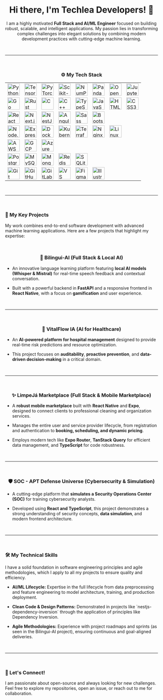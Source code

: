 <div align="center">
  <h1>Hi there, I'm Techlea Developers! 👋</h1>
  <p>I am a highly motivated <b>Full Stack and AI/ML Engineer</b> focused on building robust, scalable, and intelligent applications. My passion lies in transforming complex challenges into elegant solutions by combining modern development practices with cutting-edge machine learning.</p>
</div>

<br>
<hr>
<br>

<h3 align="center">⚙️ My Tech Stack</h3>

<div align="center">

<table>
  <tr>
    <td><img src="https://cdn.jsdelivr.net/gh/devicons/devicon/icons/python/python-original.svg" width="40" alt="Python"/></td>
    <td><img src="https://cdn.jsdelivr.net/gh/devicons/devicon/icons/tensorflow/tensorflow-original.svg" width="40" alt="TensorFlow"/></td>
    <td><img src="https://cdn.jsdelivr.net/gh/devicons/devicon/icons/pytorch/pytorch-original.svg" width="40" alt="PyTorch"/></td>
    <td><img src="https://cdn.jsdelivr.net/gh/devicons/devicon/icons/scikitlearn/scikitlearn-original.svg" width="40" alt="Scikit-learn"/></td>
    <td><img src="https://cdn.jsdelivr.net/gh/devicons/devicon/icons/numpy/numpy-original.svg" width="40" alt="NumPy"/></td>
    <td><img src="https://cdn.jsdelivr.net/gh/devicons/devicon/icons/pandas/pandas-original.svg" width="40" alt="Pandas"/></td>
    <td><img src="https://cdn.jsdelivr.net/gh/devicons/devicon/icons/opencv/opencv-original.svg" width="40" alt="OpenCV"/></td>
    <td><img src="https://cdn.jsdelivr.net/gh/devicons/devicon/icons/jupyter/jupyter-original.svg" width="40" alt="Jupyter"/></td>
  </tr>

  <tr>
    <td><img src="https://cdn.jsdelivr.net/gh/devicons/devicon/icons/go/go-original.svg" width="40" alt="Go"/></td>
    <td><img src="https://cdn.jsdelivr.net/gh/devicons/devicon/icons/rust/rust-plain.svg" width="40" alt="Rust"/></td>
    <td><img src="https://cdn.jsdelivr.net/gh/devicons/devicon/icons/c/c-original.svg" width="40" alt="C"/></td>
    <td><img src="https://cdn.jsdelivr.net/gh/devicons/devicon/icons/cplusplus/cplusplus-original.svg" width="40" alt="C++"/></td>
    <td><img src="https://cdn.jsdelivr.net/gh/devicons/devicon/icons/typescript/typescript-original.svg" width="40" alt="TypeScript"/></td>
    <td><img src="https://cdn.jsdelivr.net/gh/devicons/devicon/icons/javascript/javascript-original.svg" width="40" alt="JavaScript"/></td>
    <td><img src="https://cdn.jsdelivr.net/gh/devicons/devicon/icons/html5/html5-original.svg" width="40" alt="HTML5"/></td>
    <td><img src="https://cdn.jsdelivr.net/gh/devicons/devicon/icons/css3/css3-original.svg" width="40" alt="CSS3"/></td>
  </tr>

  <tr>
    <td><img src="https://cdn.jsdelivr.net/gh/devicons/devicon/icons/react/react-original.svg" width="40" alt="React"/></td>
    <td><img src="https://cdn.jsdelivr.net/gh/devicons/devicon/icons/nextjs/nextjs-original.svg" width="40" alt="Next.js"/></td>
    <td><img src="https://cdn.jsdelivr.net/gh/devicons/devicon/icons/nestjs/nestjs-plain.svg" width="40" alt="NestJS"/></td>
    <td><img src="https://cdn.jsdelivr.net/gh/devicons/devicon/icons/angularjs/angularjs-original.svg" width="40" alt="AngularJS"/></td>
    <td><img src="https://cdn.jsdelivr.net/gh/devicons/devicon/icons/sass/sass-original.svg" width="40" alt="Sass"/></td>
    <td><img src="https://cdn.jsdelivr.net/gh/devicons/devicon/icons/bootstrap/bootstrap-original.svg" width="40" alt="Bootstrap"/></td>
  </tr>

  <tr>
    <td><img src="https://cdn.jsdelivr.net/gh/devicons/devicon/icons/nodejs/nodejs-original.svg" width="40" alt="Node.js"/></td>
    <td><img src="https://cdn.jsdelivr.net/gh/devicons/devicon/icons/express/express-original.svg" width="40" alt="Express"/></td>
    <td><img src="https://cdn.jsdelivr.net/gh/devicons/devicon/icons/docker/docker-original.svg" width="40" alt="Docker"/></td>
    <td><img src="https://cdn.jsdelivr.net/gh/devicons/devicon/icons/kubernetes/kubernetes-plain.svg" width="40" alt="Kubernetes"/></td>
    <td><img src="https://cdn.jsdelivr.net/gh/devicons/devicon/icons/terraform/terraform-original.svg" width="40" alt="Terraform"/></td>
    <td><img src="https://cdn.jsdelivr.net/gh/devicons/devicon/icons/nginx/nginx-original.svg" width="40" alt="Nginx"/></td>
    <td><img src="https://cdn.jsdelivr.net/gh/devicons/devicon/icons/linux/linux-original.svg" width="40" alt="Linux"/></td>
  </tr>

  <tr>
    <td><img src="https://cdn.jsdelivr.net/gh/devicons/devicon/icons/amazonwebservices/amazonwebservices-original.svg" width="40" alt="AWS"/></td>
    <td><img src="https://cdn.jsdelivr.net/gh/devicons/devicon/icons/googlecloud/googlecloud-original.svg" width="40" alt="GCP"/></td>
    <td><img src="https://cdn.jsdelivr.net/gh/devicons/devicon/icons/azure/azure-original.svg" width="40" alt="Azure"/></td>
  </tr>

  <tr>
    <td><img src="https://cdn.jsdelivr.net/gh/devicons/devicon/icons/postgresql/postgresql-original.svg" width="40" alt="PostgreSQL"/></td>
    <td><img src="https://cdn.jsdelivr.net/gh/devicons/devicon/icons/mysql/mysql-original.svg" width="40" alt="MySQL"/></td>
    <td><img src="https://cdn.jsdelivr.net/gh/devicons/devicon/icons/mongodb/mongodb-original.svg" width="40" alt="MongoDB"/></td>
    <td><img src="https://cdn.jsdelivr.net/gh/devicons/devicon/icons/redis/redis-original.svg" width="40" alt="Redis"/></td>
    <td><img src="https://cdn.jsdelivr.net/gh/devicons/devicon/icons/sqlite/sqlite-original.svg" width="40" alt="SQLite"/></td>
  </tr>

  <tr>
    <td><img src="https://cdn.jsdelivr.net/gh/devicons/devicon/icons/git/git-original.svg" width="40" alt="Git"/></td>
    <td><img src="https://cdn.jsdelivr.net/gh/devicons/devicon/icons/github/github-original.svg" width="40" alt="GitHub"/></td>
    <td><img src="https://cdn.jsdelivr.net/gh/devicons/devicon/icons/gitlab/gitlab-original.svg" width="40" alt="GitLab"/></td>
    <td><img src="https://cdn.jsdelivr.net/gh/devicons/devicon/icons/vscode/vscode-original.svg" width="40" alt="VS Code"/></td>
    <td><img src="https://cdn.jsdelivr.net/gh/devicons/devicon/icons/figma/figma-original.svg" width="40" alt="Figma"/></td>
    <td><img src="https://cdn.jsdelivr.net/gh/devicons/devicon/icons/illustrator/illustrator-plain.svg" width="40" alt="Illustrator"/></td>
  </tr>
</table>

</div>

<br>
<hr>
<br>

### 🧠 My Key Projects

<p>My work combines end-to-end software development with advanced machine learning applications. Here are a few projects that highlight my expertise:</p>

<br>

<h3 align="center">🤖 Bilingui-AI (Full Stack & Local AI)</h3>
<ul>
    <li>
        <p>An innovative language learning platform featuring <b>local AI models (Whisper & Mistral)</b> for real-time speech feedback and contextual conversation.</p>
    </li>
    <li>
        <p>Built with a powerful backend in <b>FastAPI</b> and a responsive frontend in <b>React Native</b>, with a focus on <b>gamification</b> and user experience.</p>
    </li>
</ul>

<br>
<hr>
<br>

<h3 align="center">🏥 VitalFlow IA (AI for Healthcare)</h3>
<ul>
    <li>
        <p>An <b>AI-powered platform for hospital management</b> designed to provide real-time risk predictions and resource optimization.</p>
    </li>
    <li>
        <p>This project focuses on <b>auditability</b>, <b>proactive prevention</b>, and <b>data-driven decision-making</b> in a critical domain.</p>
    </li>
</ul>

<br>
<hr>
<br>

<h3 align="center">✨ LimpeJá Marketplace (Full Stack & Mobile Marketplace)</h3>
<ul>
    <li>
        <p>A <b>robust mobile marketplace</b> built with <b>React Native</b> and <b>Expo</b>, designed to connect clients to professional cleaning and organization services.</p>
    </li>
    <li>
        <p>Manages the entire user and service provider lifecycle, from registration and authentication to <b>booking, scheduling, and dynamic pricing</b>.</p>
    </li>
    <li>
        <p>Employs modern tech like <b>Expo Router</b>, <b>TanStack Query</b> for efficient data management, and <b>TypeScript</b> for code robustness.</p>
    </li>
</ul>

<br>
<hr>
<br>

<h3 align="center">🛡️ SOC - APT Defense Universe (Cybersecurity & Simulation)</h3>
<ul>
    <li>
        <p>A cutting-edge platform that <b>simulates a Security Operations Center (SOC)</b> for training cybersecurity analysts.</p>
    </li>
    <li>
        <p>Developed using <b>React and TypeScript</b>, this project demonstrates a strong understanding of security concepts, <b>data simulation</b>, and modern frontend architecture.</p>
    </li>
</ul>

<br>
<hr>
<br>

### 🛠️ My Technical Skills

<p>I have a solid foundation in software engineering principles and agile methodologies, which I apply to all my projects to ensure quality and efficiency.</p>

<ul>
    <li>
        <p><b>AI/ML Lifecycle:</b> Expertise in the full lifecycle from data preprocessing and feature engineering to model architecture, training, and production deployment.</p>
    </li>
    <li>
        <p><b>Clean Code & Design Patterns:</b> Demonstrated in projects like `nestjs-dependency-inversion` through the application of principles like Dependency Inversion.</p>
    </li>
    <li>
        <p><b>Agile Methodologies:</b> Experience with project roadmaps and sprints (as seen in the Bilingui-AI project), ensuring continuous and goal-aligned deliveries.</p>
    </li>
</ul>

<br>
<hr>
<br>

### 🤝 Let's Connect!

<p>I am passionate about open-source and always looking for new challenges. Feel free to explore my repositories, open an issue, or reach out to me for collaboration.</p>
